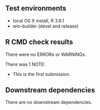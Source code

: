 ## Test environments
* local OS X install, R 3.6.1
* win-builder (devel and release)

## R CMD check results
There were no ERRORs or WARNINGs. 

There was 1 NOTE:

* This is the first submission.

## Downstream dependencies
There are no downstream dependencies.
